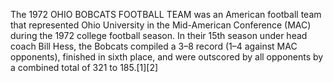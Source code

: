 The 1972 OHIO BOBCATS FOOTBALL TEAM was an American football team that represented Ohio University in the Mid-American Conference (MAC) during the 1972 college football season. In their 15th season under head coach Bill Hess, the Bobcats compiled a 3–8 record (1–4 against MAC opponents), finished in sixth place, and were outscored by all opponents by a combined total of 321 to 185.[1][2]
